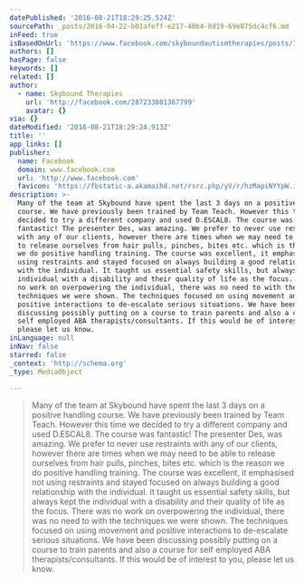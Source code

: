 ```yaml
---
datePublished: '2016-08-21T18:29:25.524Z'
sourcePath: _posts/2016-04-22-b01afeff-e217-40b4-8d19-69e875dc4cf6.md
inFeed: true
isBasedOnUrl: 'https://www.facebook.com/skyboundautismtherapies/posts/1012357205522046'
authors: []
hasPage: false
keywords: []
related: []
author:
  - name: Skybound Therapies
    url: 'http://facebook.com/287233081367799'
    avatar: {}
via: {}
dateModified: '2016-08-21T18:29:24.913Z'
title: ''
app_links: []
publisher:
  name: Facebook
  domain: www.facebook.com
  url: 'http://www.facebook.com'
  favicon: 'https://fbstatic-a.akamaihd.net/rsrc.php/yV/r/hzMapiNYYpW.ico'
description: >-
  Many of the team at Skybound have spent the last 3 days on a positive handling
  course. We have previously been trained by Team Teach. However this time we
  decided to try a different company and used D.ESCAL8. The course was
  fantastic! The presenter Des, was amazing. We prefer to never use restraints
  with any of our clients, however there are times when we may need to be able
  to release ourselves from hair pulls, pinches, bites etc. which is the reason
  we do positive handling training. The course was excellent, it emphasised not
  using restraints and stayed focused on always building a good relationship
  with the individual. It taught us essential safety skills, but always kept the
  individual with a disability and their quality of life as the focus. There was
  no work on overpowering the individual, there was no need to with the
  techniques we were shown. The techniques focused on using movement and
  positive interactions to de-escalate serious situations. We have been
  discussing possibly putting on a course to train parents and also a course for
  self employed ABA therapists/consultants. If this would be of interest to you,
  please let us know.
inLanguage: null
inNav: false
starred: false
_context: 'http://schema.org'
_type: MediaObject

---
```

> Many of the team at Skybound have spent the last 3 days on a positive handling course. We have previously been trained by Team Teach. However this time we decided to try a different company and used D.ESCAL8\. The course was fantastic! The presenter Des, was amazing. We prefer to never use restraints with any of our clients, however there are times when we may need to be able to release ourselves from hair pulls, pinches, bites etc. which is the reason we do positive handling training. The course was excellent, it emphasised not using restraints and stayed focused on always building a good relationship with the individual. It taught us essential safety skills, but always kept the individual with a disability and their quality of life as the focus. There was no work on overpowering the individual, there was no need to with the techniques we were shown. The techniques focused on using movement and positive interactions to de-escalate serious situations. We have been discussing possibly putting on a course to train parents and also a course for self employed ABA therapists/consultants. If this would be of interest to you, please let us know.